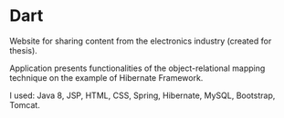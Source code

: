 # Dart
Website for sharing content from the electronics industry (created for thesis). 

Application presents functionalities of the object-relational mapping technique on the example of Hibernate Framework.

I used: Java 8, JSP, HTML, CSS, Spring, Hibernate, MySQL, Bootstrap, Tomcat.

